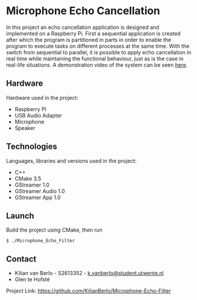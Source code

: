 # Microphone Echo Cancellation
In this project an echo cancellation application is designed and implemented on a Raspberry Pi. First a sequential application is created after which the program is partitioned in parts in order to enable the program to execute tasks on different processes at the same time. With the switch from sequential to parallel, it is possible to apply echo cancellation in real time while maintaining the functional behaviour, just as is the case in real-life situations. A demonstration video of the system can be seen [here](https://raw.githubusercontent.com/KilianBerlo/Microphone-Echo-Filter/main/RTS2%20Echo%20cancellation%20demo.mp4).

## Hardware
Hardware used in the project:
- Raspberry PI
- USB Audio Adapter
- Microphone
- Speaker

## Technologies
Languages, libraries and versions used in the project:
- C++
- CMake 3.5
- GStreamer 1.0
- GStreamer Audio 1.0
- GStreamer App 1.0

## Launch
Build the project using CMake, then run
```
$ ./Microphone_Echo_Filter
```

## Contact
- Kilian van Berlo - S2613352 - k.vanberlo@student.utwente.nl
- Glen te Hofsté

Project Link: https://github.com/KilianBerlo/Microphone-Echo-Filter
